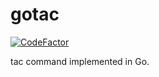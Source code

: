 # gotac

[![CodeFactor](https://www.codefactor.io/repository/github/devlights/gotac/badge)](https://www.codefactor.io/repository/github/devlights/gotac)

tac command implemented in Go.
